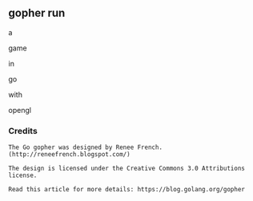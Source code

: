 ## gopher run

a 

game 

in 

go 

with 

opengl

### Credits

	The Go gopher was designed by Renee French. (http://reneefrench.blogspot.com/)

	The design is licensed under the Creative Commons 3.0 Attributions license.

	Read this article for more details: https://blog.golang.org/gopher
